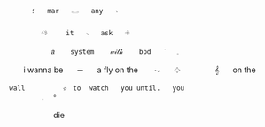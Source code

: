           ㅤ؛ㅤㅤmarㅤㅤ𓂋ㅤㅤanyㅤㅤ᭤ㅤㅤ

           ㅤㅤ𝁐𔒱ㅤㅤㅤitㅤㅤ𝁑ㅤㅤaskㅤㅤ𓇬ㅤㅤㅤ

               ㅤ𝑎    systemㅤㅤ 𝓌𝒾𝓉𝒽 ㅤㅤbpdㅤ  ׁ   𓈒ㅤㅤㅤ
               
⠀
            ㅤㅤi  wanna  beㅤㅤ─ㅤㅤa  fly  on  the ㅤㅤ𝁍ㅤㅤ𔓕⠀⠀⠀⠀⠀⠀𝄞 ⠀⠀on  the

      wall        ㅤ✫ㅤto  watchㅤㅤyou until.ㅤㅤyou
              .  °ㅤ

ㅤㅤㅤㅤㅤㅤ        ㅤdie

